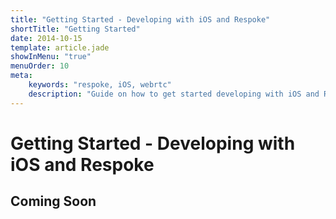 ```yaml
---
title: "Getting Started - Developing with iOS and Respoke"
shortTitle: "Getting Started"
date: 2014-10-15
template: article.jade
showInMenu: "true"
menuOrder: 10
meta:
    keywords: "respoke, iOS, webrtc"
    description: "Guide on how to get started developing with iOS and Respoke."
---
```


# Getting Started - Developing with iOS and Respoke

## Coming Soon


